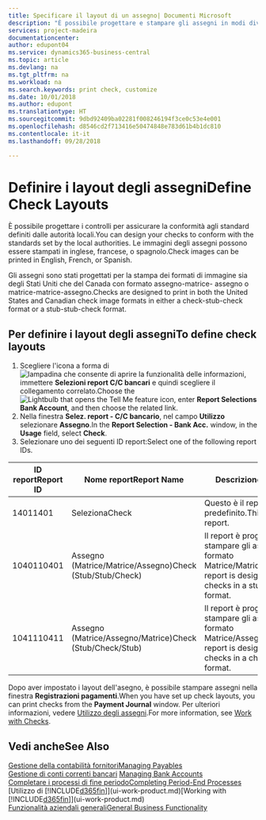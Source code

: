 ```yaml
---
title: Specificare il layout di un assegno| Documenti Microsoft
description: "È possibile progettare e stampare gli assegni in modi diversi per conformità agli standard."
services: project-madeira
documentationcenter: 
author: edupont04
ms.service: dynamics365-business-central
ms.topic: article
ms.devlang: na
ms.tgt_pltfrm: na
ms.workload: na
ms.search.keywords: print check, customize
ms.date: 10/01/2018
ms.author: edupont
ms.translationtype: HT
ms.sourcegitcommit: 9dbd92409ba02281f008246194f3ce0c53e4e001
ms.openlocfilehash: d8546cd2f713416e50474848e783d61b4b1dc810
ms.contentlocale: it-it
ms.lasthandoff: 09/28/2018

---
```

# <a name="define-check-layouts"></a><span data-ttu-id="538f0-103">Definire i layout degli assegni</span><span class="sxs-lookup"><span data-stu-id="538f0-103">Define Check Layouts</span></span>
<span data-ttu-id="538f0-104">È possibile progettare i controlli per assicurare la conformità agli standard definiti dalle autorità locali.</span><span class="sxs-lookup"><span data-stu-id="538f0-104">You can design your checks to conform with the standards set by the local authorities.</span></span> <span data-ttu-id="538f0-105">Le immagini degli assegni possono essere stampati in inglese, francese, o spagnolo.</span><span class="sxs-lookup"><span data-stu-id="538f0-105">Check images can be printed in English, French, or Spanish.</span></span>

<span data-ttu-id="538f0-106">Gli assegni sono stati progettati per la stampa dei formati di immagine sia degli Stati Uniti che del Canada con formato assegno-matrice- assegno o matrice-matrice-assegno.</span><span class="sxs-lookup"><span data-stu-id="538f0-106">Checks are designed to print in both the United States and Canadian check image formats in either a check-stub-check format or a stub-stub-check format.</span></span>

## <a name="to-define-check-layouts"></a><span data-ttu-id="538f0-107">Per definire i layout degli assegni</span><span class="sxs-lookup"><span data-stu-id="538f0-107">To define check layouts</span></span>
1. <span data-ttu-id="538f0-108">Scegliere l'icona a forma di ![lampadina che consente di aprire la funzionalità delle informazioni](media/ui-search/search_small.png "Informazioni sull'operazione che si desidera eseguire"), immettere **Selezioni report C/C bancari** e quindi scegliere il collegamento correlato.</span><span class="sxs-lookup"><span data-stu-id="538f0-108">Choose the ![Lightbulb that opens the Tell Me feature](media/ui-search/search_small.png "Tell me what you want to do") icon, enter **Report Selections Bank Account**, and then choose the related link.</span></span>
2. <span data-ttu-id="538f0-109">Nella finestra **Selez. report - C/C bancario**, nel campo **Utilizzo** selezionare **Assegno**.</span><span class="sxs-lookup"><span data-stu-id="538f0-109">In the **Report Selection - Bank Acc.** window, in the **Usage** field, select **Check**.</span></span>
3. <span data-ttu-id="538f0-110">Selezionare uno dei seguenti ID report:</span><span class="sxs-lookup"><span data-stu-id="538f0-110">Select one of the following report IDs.</span></span>

| <span data-ttu-id="538f0-111">ID report</span><span class="sxs-lookup"><span data-stu-id="538f0-111">Report ID</span></span> | <span data-ttu-id="538f0-112">Nome report</span><span class="sxs-lookup"><span data-stu-id="538f0-112">Report Name</span></span> | <span data-ttu-id="538f0-113">Descrizione</span><span class="sxs-lookup"><span data-stu-id="538f0-113">Description</span></span> |
| --- | --- | --- |
| <span data-ttu-id="538f0-114">1401</span><span class="sxs-lookup"><span data-stu-id="538f0-114">1401</span></span> |<span data-ttu-id="538f0-115">Seleziona</span><span class="sxs-lookup"><span data-stu-id="538f0-115">Check</span></span> |<span data-ttu-id="538f0-116">Questo è il report predefinito.</span><span class="sxs-lookup"><span data-stu-id="538f0-116">This is the default report.</span></span> |
| <span data-ttu-id="538f0-117">10401</span><span class="sxs-lookup"><span data-stu-id="538f0-117">10401</span></span> |<span data-ttu-id="538f0-118">Assegno (Matrice/Matrice/Assegno)</span><span class="sxs-lookup"><span data-stu-id="538f0-118">Check (Stub/Stub/Check)</span></span> |<span data-ttu-id="538f0-119">Il report è progettato per stampare gli assegni in formato Matrice/Matrice/Assegno.</span><span class="sxs-lookup"><span data-stu-id="538f0-119">This report is designed to print checks in a stub/stub/check format.</span></span> |
| <span data-ttu-id="538f0-120">10411</span><span class="sxs-lookup"><span data-stu-id="538f0-120">10411</span></span> |<span data-ttu-id="538f0-121">Assegno (Matrice/Assegno/Matrice)</span><span class="sxs-lookup"><span data-stu-id="538f0-121">Check (Stub/Check/Stub)</span></span> |<span data-ttu-id="538f0-122">Il report è progettato per stampare gli assegni in formato Matrice/Assegno/Matrice.</span><span class="sxs-lookup"><span data-stu-id="538f0-122">This report is designed to print checks in a check/stub/check format.</span></span> |

<span data-ttu-id="538f0-123">Dopo aver impostato i layout dell'asegno, è possibile stampare assegni nella finestra **Registrazioni pagamenti**.</span><span class="sxs-lookup"><span data-stu-id="538f0-123">When you have set up check layouts, you can print checks from the **Payment Journal** window.</span></span> <span data-ttu-id="538f0-124">Per ulteriori informazioni, vedere [Utilizzo degli assegni](payables-how-work-checks.md).</span><span class="sxs-lookup"><span data-stu-id="538f0-124">For more information, see [Work with Checks](payables-how-work-checks.md).</span></span>

## <a name="see-also"></a><span data-ttu-id="538f0-125">Vedi anche</span><span class="sxs-lookup"><span data-stu-id="538f0-125">See Also</span></span>
[<span data-ttu-id="538f0-126">Gestione della contabilità fornitori</span><span class="sxs-lookup"><span data-stu-id="538f0-126">Managing Payables</span></span>](payables-manage-payables.md)  
<span data-ttu-id="538f0-127">[Gestione di conti correnti bancari](bank-manage-bank-accounts.md) </span><span class="sxs-lookup"><span data-stu-id="538f0-127">[Managing Bank Accounts](bank-manage-bank-accounts.md) </span></span>  
[<span data-ttu-id="538f0-128">Completare i processi di fine periodo</span><span class="sxs-lookup"><span data-stu-id="538f0-128">Completing Period-End Processes</span></span>](year-how-complete-period-end-processes.md)  
<span data-ttu-id="538f0-129">[Utilizzo di [!INCLUDE[d365fin](includes/d365fin_md.md)]](ui-work-product.md)</span><span class="sxs-lookup"><span data-stu-id="538f0-129">[Working with [!INCLUDE[d365fin](includes/d365fin_md.md)]](ui-work-product.md)</span></span>  
[<span data-ttu-id="538f0-130">Funzionalità aziendali generali</span><span class="sxs-lookup"><span data-stu-id="538f0-130">General Business Functionality</span></span>](ui-across-business-areas.md)

